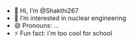 - 👋 Hi, I’m @Shakthi267
- 👀 I’m interested in nuclear engineering
- 😄 Pronouns: ...
- ⚡ Fun fact: i'm too cool for school

<!---
Shakthi267/Shakthi267 is a ✨ special ✨ repository because its `README.md` (this file) appears on your GitHub profile.
You can click the Preview link to take a look at your changes.
--->
